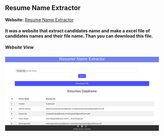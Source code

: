 ## Resume Name Extractor
**Website:** [Resume Name Extractor](https://resumer-name-extractor.herokuapp.com/)
#### It was a website that extract candidates name and make a excel file of candidates names and their file name. Than you can download this file.

##### Website View
<img src = "https://github.com/g0urav-hustler/Resumer-Name-Extractor/blob/master/web%20image/website%20image.png" alt = "Website Photo">
